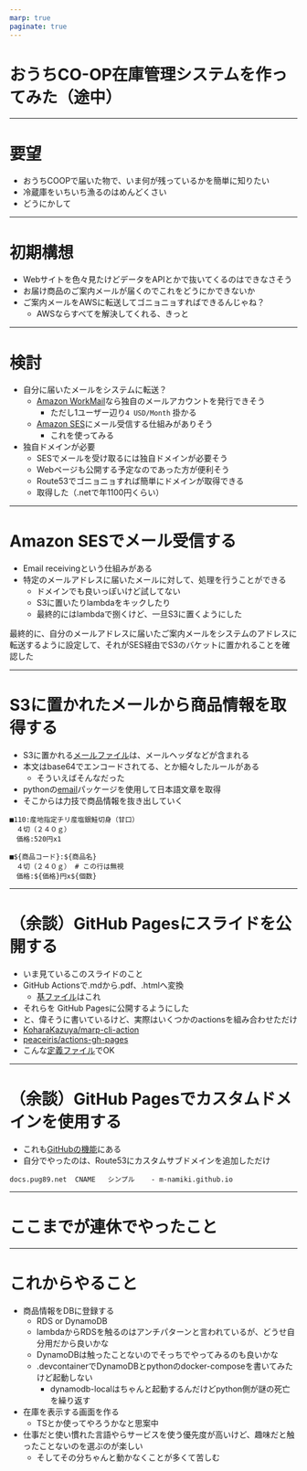 ```yaml
---
marp: true
paginate: true
---
```


# おうちCO-OP在庫管理システムを作ってみた（途中）

---

# 要望

- おうちCOOPで届いた物で、いま何が残っているかを簡単に知りたい
- 冷蔵庫をいちいち漁るのはめんどくさい
- どうにかして

---

# 初期構想

- Webサイトを色々見たけどデータをAPIとかで抜いてくるのはできなさそう
- お届け商品のご案内メールが届くのでこれをどうにかできないか
- ご案内メールをAWSに転送してゴニョニョすればできるんじゃね？
    - AWSならすべてを解決してくれる、きっと

---

# 検討

- 自分に届いたメールをシステムに転送？
    - [Amazon WorkMail](https://aws.amazon.com/jp/workmail/)なら独自のメールアカウントを発行できそう
        - ただし1ユーザー辺り`4 USD/Month` 掛かる
    - [Amazon SES](https://aws.amazon.com/jp/ses/)にメール受信する仕組みがありそう
        - これを使ってみる
- 独自ドメインが必要
    - SESでメールを受け取るには独自ドメインが必要そう
    - Webページも公開する予定なのであった方が便利そう
    - Route53でゴニョニョすれば簡単にドメインが取得できる
    - 取得した（.netで年1100円くらい）

---

# Amazon SESでメール受信する

- Email receivingという仕組みがある
- 特定のメールアドレスに届いたメールに対して、処理を行うことができる
    - ドメインでも良いっぽいけど試してない
    - S3に置いたりlambdaをキックしたり
    - 最終的にはlambdaで捌くけど、一旦S3に置くようにした

最終的に、自分のメールアドレスに届いたご案内メールをシステムのアドレスに転送するように設定して、それがSES経由でS3のバケットに置かれることを確認した 

---

# S3に置かれたメールから商品情報を取得する

- S3に置かれる[メールファイル](https://github.com/m-namiki/eim/blob/main/test/resources/ctq89s54b65oc9809dit427t13kqg6qp53c4kt01)は、メールヘッダなどが含まれる
- 本文はbase64でエンコードされてる、とか細々したルールがある
    - そういえばそんなだった
- pythonの[email](https://docs.python.org/ja/3.9/library/email.examples.html)パッケージを使用して日本語文章を取得
- そこからは力技で商品情報を抜き出していく

```
■110:産地指定チリ産塩銀鮭切身（甘口）
　４切（２４０ｇ）
　価格:520円x1
```
```
■${商品コード}:${商品名}
　４切（２４０ｇ） # この行は無視
　価格:${価格}円x${個数}
```

---

# （余談）GitHub Pagesにスライドを公開する

- いま見ているこのスライドのこと
- GitHub Actionsで.mdから.pdf、.htmlへ変換
    - [基ファイル](https://github.com/m-namiki/eim/blob/main/docs/20211122.md)はこれ
- それらを GitHub Pagesに公開するようにした
- と、偉そうに書いているけど、実際はいくつかのactionsを組み合わせただけ
- [KoharaKazuya/marp-cli-action](https://github.com/KoharaKazuya/marp-cli-action)
- [peaceiris/actions-gh-pages](https://github.com/peaceiris/actions-gh-pages)
- こんな[定義ファイル](https://github.com/m-namiki/eim/blob/main/a/workflows/export-marp.yml)でOK

---

# （余談）GitHub Pagesでカスタムドメインを使用する

- これも[GitHubの機能](https://docs.github.com/ja/pages/configuring-a-custom-domain-for-your-github-pages-site/about-custom-domains-and-github-pages)にある
- 自分でやったのは、Route53にカスタムサブドメインを追加しただけ
```
docs.pug89.net	CNAME	シンプル	- m-namiki.github.io
```

---

# ここまでが連休でやったこと

---

# これからやること

- 商品情報をDBに登録する
    - RDS or DynamoDB
    - lambdaからRDSを触るのはアンチパターンと言われているが、どうせ自分用だから良いかな
    - DynamoDBは触ったことないのでそっちでやってみるのも良いかな
    - .devcontainerでDynamoDBとpythonのdocker-composeを書いてみたけど起動しない
        - dynamodb-localはちゃんと起動するんだけどpython側が謎の死亡を繰り返す
- 在庫を表示する画面を作る
    - TSとか使ってやろうかなと思案中
- 仕事だと使い慣れた言語やらサービスを使う優先度が高いけど、趣味だと触ったことないのを選ぶのが楽しい
    - そしてその分ちゃんと動かなくことが多くて苦しむ